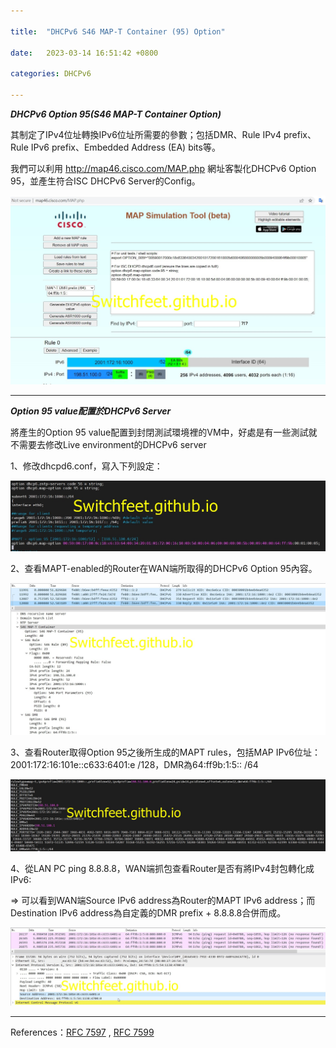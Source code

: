 ```yaml
---

title:  "DHCPv6 S46 MAP-T Container (95) Option"

date:   2023-03-14 16:51:42 +0800

categories: DHCPv6

---
```

 ***DHCPv6 Option 95(S46 MAP-T Container Option)*** 

其制定了IPv4位址轉換IPv6位址所需要的參數；包括DMR、Rule IPv4 prefix、Rule IPv6 prefix、Embedded Address (EA) bits等。

我們可以利用 http://map46.cisco.com/MAP.php 網址客製化DHCPv6 Option 95，並產生符合ISC DHCPv6 Server的Config。

![dhcp6.option95](/assets/images/dhcpv6_option95/output/dhcp6.option95-cisco.jpg)

---
 ***Option 95 value配置於DHCPv6 Server***

將產生的Option 95 value配置到封閉測試環境裡的VM中，好處是有一些測試就不需要去修改Live environment的DHCPv6 server

1、修改dhcpd6.conf，寫入下列設定：

![dhcp6.option95](/assets/images/dhcpv6_option95/output/dhcp6.option95-isc.jpg)

2、查看MAPT-enabled的Router在WAN端所取得的DHCPv6 Option 95內容。

![dhcp6.option95](/assets/images/dhcpv6_option95/output/dhcp6.option95-WAN.jpg)

3、查看Router取得Option 95之後所生成的MAPT rules，包括MAP IPv6位址：2001:172:16:101e::c633:6401:e /128，DMR為64:ff9b:1:5:: /64

![dhcp6.option95](/assets/images/dhcpv6_option95/output/dhcp6.option95-dut.jpg)

4、從LAN PC ping 8.8.8.8，WAN端抓包查看Router是否有將IPv4封包轉化成IPv6:

=> 可以看到WAN端Source IPv6 address為Router的MAPT IPv6 address；而Destination IPv6 address為自定義的DMR prefix + 8.8.8.8合併而成。

![dhcp6.option95](/assets/images/dhcpv6_option95/output/dhcp6.option95-mapt.jpg)

---

References：[RFC 7597](https://www.rfc-editor.org/rfc/rfc7597.html) , [RFC 7599](https://www.rfc-editor.org/rfc/rfc7599.html)
